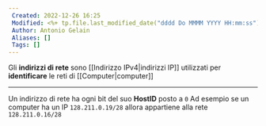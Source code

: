 ```yaml
---
 Created: 2022-12-26 16:25
 Modified: <%+ tp.file.last_modified_date("dddd Do MMMM YYYY HH:mm:ss") %>
 Author: Antonio Gelain
 Aliases: []
 Tags: []
---
```


Gli **indirizzi di rete** sono [[Indirizzo IPv4|indirizzi IP]] utilizzati per **identificare** le reti di [[Computer|computer]]

---

Un indirizzo di rete ha ogni bit del suo **HostID** posto a `0`
Ad esempio se un computer ha un IP `128.211.0.19/28`  allora appartiene alla rete `128.211.0.16/28`
